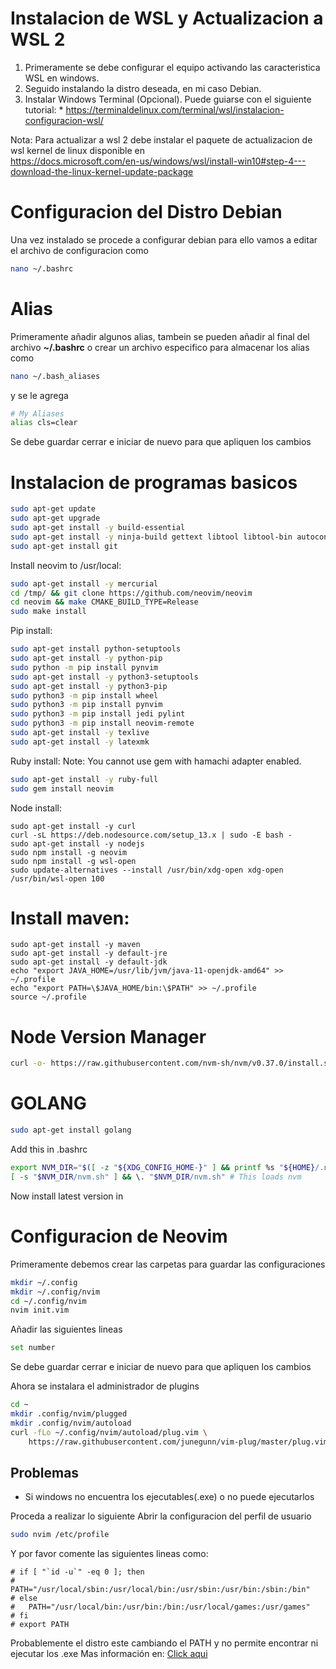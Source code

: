 # Instalacion de WSL y Actualizacion a WSL 2

1. Primeramente se debe configurar el equipo activando las caracteristica WSL en windows.
2. Seguido instalando la distro deseada, en mi caso Debian.
3. Instalar Windows Terminal (Opcional).
Puede guiarse con el siguiente tutorial: 
		* https://terminaldelinux.com/terminal/wsl/instalacion-configuracion-wsl/  

Nota: Para actualizar a wsl 2 debe instalar el paquete de actualizacion de wsl kernel de linux disponible en  
https://docs.microsoft.com/en-us/windows/wsl/install-win10#step-4---download-the-linux-kernel-update-package  

# Configuracion del Distro Debian


Una vez instalado se procede a configurar debian
para ello vamos a editar el archivo de configuracion como
~~~bash
nano ~/.bashrc
~~~

# Alias
Primeramente añadir algunos alias, tambein se pueden añadir al final 
del archivo **~/.bashrc** o crear un archivo especifico para almacenar 
los alias como 
~~~bash
nano ~/.bash_aliases
~~~
y se le agrega
~~~bash
# My Aliases
alias cls=clear
~~~
Se debe guardar cerrar e iniciar de nuevo para que apliquen los cambios

# Instalacion de programas basicos

~~~bash
sudo apt-get update
sudo apt-get upgrade
sudo apt-get install -y build-essential
sudo apt-get install -y ninja-build gettext libtool libtool-bin autoconf automake cmake g++ pkg-config unzip
sudo apt-get install git
~~~

Install neovim to /usr/local:
~~~bash
sudo apt-get install -y mercurial
cd /tmp/ && git clone https://github.com/neovim/neovim
cd neovim && make CMAKE_BUILD_TYPE=Release
sudo make install
~~~

Pip install:
~~~bash
sudo apt-get install python-setuptools
sudo apt-get install -y python-pip
sudo python -m pip install pynvim
sudo apt-get install -y python3-setuptools
sudo apt-get install -y python3-pip
sudo python3 -m pip install wheel
sudo python3 -m pip install pynvim
sudo python3 -m pip install jedi pylint
sudo python3 -m pip install neovim-remote
sudo apt-get install -y texlive
sudo apt-get install -y latexmk
~~~

Ruby install:
Note: You cannot use gem with hamachi adapter enabled.
~~~bash
sudo apt-get install -y ruby-full
sudo gem install neovim
~~~

Node install:
~~~
sudo apt-get install -y curl
curl -sL https://deb.nodesource.com/setup_13.x | sudo -E bash -
sudo apt-get install -y nodejs
sudo npm install -g neovim
sudo npm install -g wsl-open
sudo update-alternatives --install /usr/bin/xdg-open xdg-open /usr/bin/wsl-open 100
~~~

# Install maven:
~~~
sudo apt-get install -y maven
sudo apt-get install -y default-jre
sudo apt-get install -y default-jdk
echo "export JAVA_HOME=/usr/lib/jvm/java-11-openjdk-amd64" >> ~/.profile
echo "export PATH=\$JAVA_HOME/bin:\$PATH" >> ~/.profile
source ~/.profile
~~~

# Node Version Manager

~~~bash
curl -o- https://raw.githubusercontent.com/nvm-sh/nvm/v0.37.0/install.sh | bash
~~~

# GOLANG
~~~bash
sudo apt-get install golang
~~~
Add this in .bashrc
~~~bash
export NVM_DIR="$([ -z "${XDG_CONFIG_HOME-}" ] && printf %s "${HOME}/.nvm" || printf %s "${XDG_CONFIG_HOME}/nvm")"
[ -s "$NVM_DIR/nvm.sh" ] && \. "$NVM_DIR/nvm.sh" # This loads nvm
~~~

Now install latest version in 
# Configuracion de Neovim

Primeramente debemos crear las carpetas para guardar las configuraciones

~~~bash
mkdir ~/.config
mkdir ~/.config/nvim
cd ~/.config/nvim
nvim init.vim
~~~

Añadir las siguientes lineas
~~~bash
set number
~~~
Se debe guardar cerrar e iniciar de nuevo para que apliquen los cambios

Ahora se instalara el administrador de plugins
~~~bash
cd ~
mkdir .config/nvim/plugged
mkdir .config/nvim/autoload
curl -fLo ~/.config/nvim/autoload/plug.vim \
    https://raw.githubusercontent.com/junegunn/vim-plug/master/plug.vim
~~~

## Problemas

* Si windows no encuentra los ejecutables(.exe) o no puede ejecutarlos

Proceda a realizar lo siguiente 
Abrir la configuracion del perfil de usuario
~~~bash
sudo nvim /etc/profile
~~~
Y por favor comente las siguientes lineas como:  
~~~
# if [ "`id -u`" -eq 0 ]; then
#   PATH="/usr/local/sbin:/usr/local/bin:/usr/sbin:/usr/bin:/sbin:/bin"
# else
#   PATH="/usr/local/bin:/usr/bin:/bin:/usr/local/games:/usr/games"
# fi
# export PATH
~~~
Probablemente el distro este cambiando el PATH y no permite encontrar ni ejecutar los .exe
Mas información en:
[Click aqui](
https://docs.microsoft.com/en-us/windows/wsl/troubleshooting#command-not-found-when-executing-windows-exe-in-linux)
